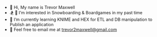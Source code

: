 - 👋 Hi, My name is Trevor Maxwell
- 🏂 🎲 I’m interested in Snowboarding & Boardgames in my past time
- 🌱 I’m currently learning KNIME and HEX for ETL and DB manipulation to Publish an application
- 📧 Feel free to email me at trevor2maxwell@gmail.com

<!---
Trevor2Maxwell/Trevor2Maxwell is a ✨ special ✨ repository because its `README.md` (this file) appears on your GitHub profile.
You can click the Preview link to take a look at your changes.
--->
